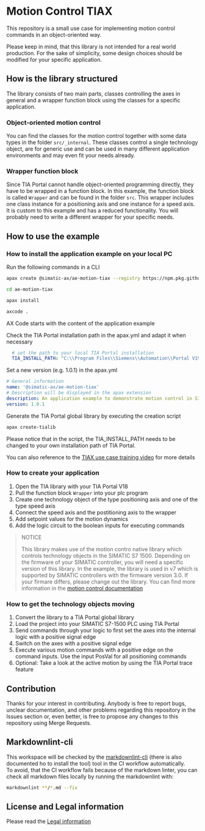 # Motion Control TIAX

This repository is a small use case for implementing motion control commands in an object-oriented way.

Please keep in mind, that this library is not intended for a real world production. For the sake of simplicity, some design choices should be modified for your specific application.

## How is the library structured

The library consists of two main parts, classes controlling the axes in general and a wrapper function block using the classes for a specific application.

### Object-oriented motion control

You can find the classes for the motion control together with some data types in the folder `src/_internal`. These classes control a single technology object, are for generic use and can be used in many different application environments and may even fit your needs already.

### Wrapper function block

Since TIA Portal cannot handle object-oriented programming directly, they have to be wrapped in a function block. In this example, the function block is called `Wrapper` and can be found in the folder `src`.
This wrapper includes one class instance for a positioning axis and one instance for a speed axis. It is custom to this example and has a reduced functionality. You will probably need to write a different wrapper for your specific needs.

## How to use the example

### How to install the application example on your local PC

Run the following commands in a CLI

```sh
apax create @simatic-ax/ae-motion-tiax --registry https://npm.pkg.github.com ae-motion-tiax
```

```sh
cd ae-motion-tiax
```

```sh
apax install
```

```sh
axcode .
```

AX Code starts with the content of the application example

Check the TIA Portal installation path in the apax.yml and adapt it when necessary

```yml
  # set the path to your local TIA Portal installation
  TIA_INSTALL_PATH: "C:\\Program Files\\Siemens\\Automation\\Portal V19"
```

Set a new version (e.g. 1.0.1) in the apax.yml

```yml
# General information
name: '@simatic-ax/ae-motion-tiax'
# Description will be displayed in the apax extension
description: An application example to demonstrate motion control in SIMATIC AX for use in TIA Portal
version: 1.0.1
```

Generate the TIA Portal global library by executing the creation script

```sh
apax create-tialib
```

Please notice that in the script, the TIA_INSTALL_PATH needs to be changed to your own installation path of TIA Portal.

You can also reference to the [TIAX use case training video](https://console.simatic-ax.siemens.io/trainings) for more details

### How to create your application

1. Open the TIA library with your TIA Portal V18
2. Pull the function block `Wrapper` into your plc program
3. Create one technology object of the type positioning axis and one of the type speed axis
4. Connect the speed axis and the postitioning axis to the wrapper
5. Add setpoint values for the motion dynamics
6. Add the logic circuit to the boolean inputs for executing commands

> NOTICE
>
> This library makes use of the motion contro native library which controls technology objects in the SIMATIC S7 1500. Depending on the firmware of your SIMATIC controller, you will need a specific version of this library. In the example, the library is used in v7 which is supported by SIMATIC controllers with the firmware version 3.0. If your firmare differs, please change out the library. You can find more information in the [motion control documentation](https://console.simatic-ax.siemens.io/docs/libraries/simatic-1500-motioncontrol-native-docs)

### How to get the technology objects moving

1. Convert the library to a TIA Portal global library
2. Load the project into your SIMATIC S7-1500 PLC using TIA Portal
3. Send commands through your logic to first set the axes into the internal logic with a positive signal edge
4. Switch on the axes with a positive signal edge
5. Execute various motion commands with a positive edge on the command inputs. Use the input PosVal for all positioning commands
6. Optional: Take a look at the active motion by using the TIA Portal trace feature

## Contribution

Thanks for your interest in contributing. Anybody is free to report bugs, unclear documentation, and other problems regarding this repository in the Issues section or, even better, is free to propose any changes to this repository using Merge Requests.

## Markdownlint-cli

This workspace will be checked by the [markdownlint-cli](https://github.com/igorshubovych/markdownlint-cli) (there is also documented ho to install the tool) tool in the CI workflow automatically.  
To avoid, that the CI workflow fails because of the markdown linter, you can check all markdown files locally by running the markdownlint with:

```sh
markdownlint **/*.md --fix
```

## License and Legal information

Please read the [Legal information](LICENSE.md)
